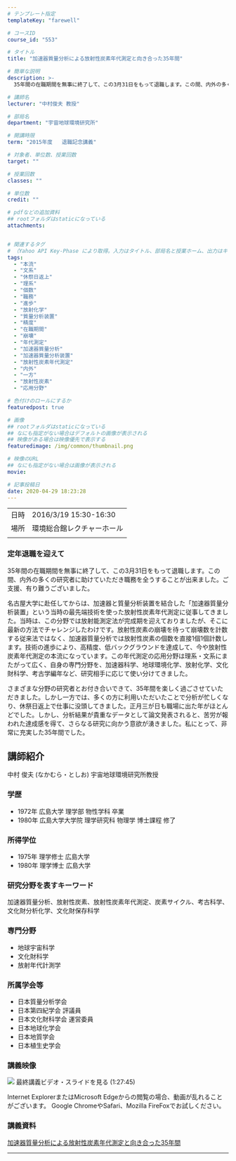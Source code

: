 ```yaml
---
# テンプレート指定
templateKey: "farewell"

# コースID
course_id: "553"

# タイトル
title: "加速器質量分析による放射性炭素年代測定と向き合った35年間"

# 簡単な説明
description: >-
  35年間の在職期間を無事に終了して、この3月31日をもって退職します。この間、内外の多くの研究者に助けていただき職務を全うすることが出来ました。ご支援、有り難うございました。 名古屋大学に赴任してからは、加速器と質量分析装置を結合した「加速器質量分析装置」という当時の最先端技術を使った放射性炭素年代測定に従事してきました。当時は、この分野では放射能測定法が完成期を迎えておりましたが、そこに ....

# 講師名
lecturer: "中村俊夫 教授"

# 部局名
department: "宇宙地球環境研究所"

# 開講時限
term: "2015年度	退職記念講義"

# 対象者、単位数、授業回数
target: ""

# 授業回数
classes: ""

# 単位数
credit: ""

# pdfなどの追加資料
## rootフォルダはstaticになっている
attachments:


# 関連するタグ
# （Yahoo API Key-Phase により取得。入力はタイトル、部局名と授業ホーム、出力はキーフレーズ（tags））
tags:
  - "本流"
  - "文系"
  - "休祭日返上"
  - "理系"
  - "個数"
  - "職務"
  - "進歩"
  - "放射化学"
  - "質量分析装置"
  - "精度"
  - "在職期間"
  - "崩壊"
  - "年代測定"
  - "加速器質量分析"
  - "加速器質量分析装置"
  - "放射性炭素年代測定"
  - "内外"
  - "一方"
  - "放射性炭素"
  - "応用分野"

# 色付けのロールにするか
featuredpost: true

# 画像
## rootフォルダはstaticになっている
## なにも指定がない場合はデフォルトの画像が表示される
## 映像がある場合は映像優先で表示する
featuredimage: /img/common/thumbnail.png

# 映像のURL
## なにも指定がない場合は画像が表示される
movie: 

# 記事投稿日
date: 2020-04-29 18:23:28
---
```


|   |   |
|---|---|
| 日時 | 2016/3/19  15:30-16:30 |
| 場所 | 環境総合館レクチャーホール |
|   |   |


### 定年退職を迎えて

35年間の在職期間を無事に終了して、この3月31日をもって退職します。この間、内外の多くの研究者に助けていただき職務を全うすることが出来ました。ご支援、有り難うございました。

名古屋大学に赴任してからは、加速器と質量分析装置を結合した「加速器質量分析装置」という当時の最先端技術を使った放射性炭素年代測定に従事してきました。当時は、この分野では放射能測定法が完成期を迎えておりましたが、そこに最新の方法でチャレンジしたわけです。放射性炭素の崩壊を待って崩壊数を計数する従来法ではなく、加速器質量分析では放射性炭素の個数を直接1個1個計数します。技術の進歩により、高精度、低バックグラウンドを達成して、今や放射性炭素年代測定の本流になっています。この年代測定の応用分野は理系・文系にまたがって広く、自身の専門分野を、加速器科学、地球環境化学、放射化学、文化財科学、考古学編年など、研究相手に応じて使い分けてきました。

さまざまな分野の研究者とお付き合いできて、35年間を楽しく過ごさせていただきました。しかし一方では、多くの方に利用いただいたことで分析が忙しくなり、休祭日返上で仕事に没頭してきました。正月三が日も職場に出た年がほとんどでした。しかし、分析結果が貴重なデータとして論文発表されると、苦労が報われた達成感を得て、さらなる研究に向かう意欲が湧きました。私にとって、非常に充実した35年間でした。


## 講師紹介

中村 俊夫 (なかむら・としお) 宇宙地球環境研究所教授

### 学歴

* 1972年 広島大学 理学部 物性学科 卒業
* 1980年 広島大学大学院 理学研究科 物理学 博士課程 修了

### 所得学位

* 1975年 理学修士 広島大学
* 1980年 理学博士 広島大学

### 研究分野を表すキーワード

加速器質量分析、放射性炭素、放射性炭素年代測定、炭素サイクル、考古科学、文化財分析化学、文化財保存科学

### 専門分野

* 地球宇宙科学
* 文化財科学
* 放射年代計測学

### 所属学会等

* 日本質量分析学会
* 日本第四紀学会 評議員
* 日本文化財科学会 運営委員
* 日本地球化学会
* 日本地質学会
* 日本植生史学会


### 講義映像


![](https://ocw.nagoya-u.jp/files/553/2886.jpg) 
最終講義ビデオ・スライドを見る (1:27:45)

Internet ExplorerまたはMicrosoft Edgeからの閲覧の場合、動画が乱れることがございます。
Google ChromeやSafari、Mozilla FireFoxでお試しください。


### 講義資料

[加速器質量分析による放射性炭素年代測定と向き合った35年間](https://ocw.nagoya-u.jp/files/553/siryou.pdf) 



-----